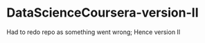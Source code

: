 DataScienceCoursera-version-II
==============================

Had to redo repo as something went wrong; Hence version II
